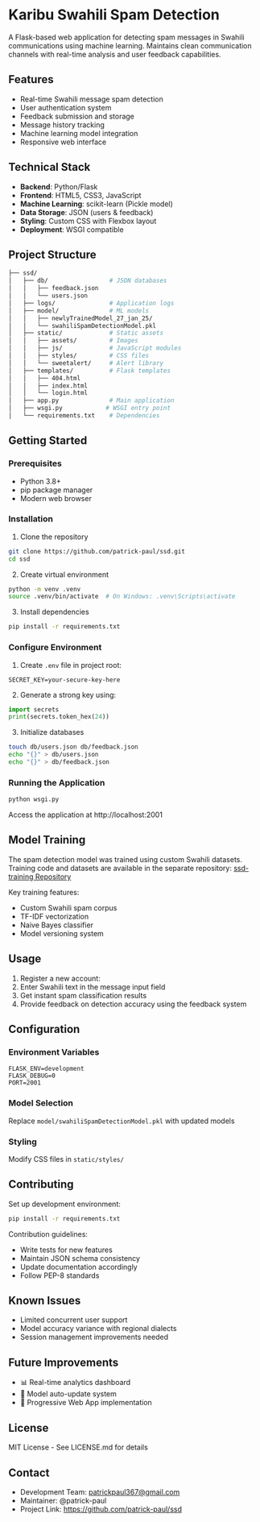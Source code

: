 # Karibu Swahili Spam Detection

A Flask-based web application for detecting spam messages in Swahili communications using machine learning. Maintains clean communication channels with real-time analysis and user feedback capabilities.

## Features

- Real-time Swahili message spam detection
- User authentication system
- Feedback submission and storage
- Message history tracking
- Machine learning model integration
- Responsive web interface

## Technical Stack

- **Backend**: Python/Flask
- **Frontend**: HTML5, CSS3, JavaScript
- **Machine Learning**: scikit-learn (Pickle model)
- **Data Storage**: JSON (users & feedback)
- **Styling**: Custom CSS with Flexbox layout
- **Deployment**: WSGI compatible

## Project Structure

```bash
├── ssd/
│   ├── db/                 # JSON databases
│   │   ├── feedback.json
│   │   └── users.json
│   ├── logs/               # Application logs
│   ├── model/              # ML models
│   │   ├── newlyTrainedModel_27_jan_25/
│   │   └── swahiliSpamDetectionModel.pkl
│   ├── static/             # Static assets
│   │   ├── assets/         # Images
│   │   ├── js/             # JavaScript modules
│   │   ├── styles/         # CSS files
│   │   └── sweetalert/     # Alert library
│   ├── templates/          # Flask templates
│   │   ├── 404.html
│   │   ├── index.html
│   │   └── login.html
│   ├── app.py              # Main application
│   ├── wsgi.py            # WSGI entry point
│   └── requirements.txt    # Dependencies
```

## Getting Started

### Prerequisites
- Python 3.8+
- pip package manager
- Modern web browser

### Installation

1. Clone the repository
```bash
git clone https://github.com/patrick-paul/ssd.git
cd ssd
```

2. Create virtual environment
```bash
python -m venv .venv
source .venv/bin/activate  # On Windows: .venv\Scripts\activate
```

3. Install dependencies
```bash
pip install -r requirements.txt
```

### Configure Environment

1. Create `.env` file in project root:
```env
SECRET_KEY=your-secure-key-here
```

2. Generate a strong key using:
```python
import secrets
print(secrets.token_hex(24))
```

3. Initialize databases
```bash
touch db/users.json db/feedback.json
echo "{}" > db/users.json
echo "{}" > db/feedback.json
```

### Running the Application
```bash
python wsgi.py
```
Access the application at http://localhost:2001

## Model Training

The spam detection model was trained using custom Swahili datasets. Training code and datasets are available in the separate repository: [ssd-training Repository](https://github.com/patrick-paul/ssd-training)

Key training features:
- Custom Swahili spam corpus
- TF-IDF vectorization
- Naive Bayes classifier
- Model versioning system

## Usage

1. Register a new account:
2. Enter Swahili text in the message input field
3. Get instant spam classification results
4. Provide feedback on detection accuracy using the feedback system

## Configuration

### Environment Variables
```env
FLASK_ENV=development
FLASK_DEBUG=0
PORT=2001
```

### Model Selection
Replace `model/swahiliSpamDetectionModel.pkl` with updated models

### Styling
Modify CSS files in `static/styles/`

## Contributing

Set up development environment:
```bash
pip install -r requirements.txt
```

Contribution guidelines:
- Write tests for new features
- Maintain JSON schema consistency
- Update documentation accordingly
- Follow PEP-8 standards

## Known Issues

- Limited concurrent user support
- Model accuracy variance with regional dialects
- Session management improvements needed

## Future Improvements

- 📊 Real-time analytics dashboard
- 🔄 Model auto-update system
- 📱 Progressive Web App implementation

## License

MIT License - See LICENSE.md for details

## Contact

- Development Team: patrickpaul367@gmail.com
- Maintainer: @patrick-paul
- Project Link: https://github.com/patrick-paul/ssd